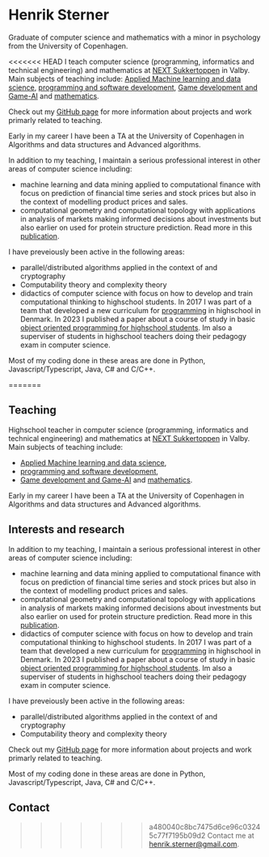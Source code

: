 # Henrik Sterner

Graduate of computer science and mathematics with a minor in psychology from the University of Copenhagen. 

<<<<<<< HEAD
I teach computer science (programming, informatics and technical engineering) and mathematics at [NEXT Sukkertoppen](https://nextkbh.dk) in Valby. 
Main subjects of teaching include: [Applied Machine learning and data science](https://henriksterner.github.io/IntelligenteSystemer/), [programming and software development](https://henriksterner.github.io/P5Programmering/), [Game development and Game-AI](https://henriksterner.github.io/Unity/) and [mathematics](https://www.uvm.dk/-/media/filer/uvm/gym-laereplaner-2017/htx/matematik-a-htx-august-2017-ua.pdf). 

Check out my [GitHub page](http://www.github.com/HenrikSterner) for more information about projects and work primarly related to teaching.

Early in my career I have been a TA at the University of Copenhagen in Algorithms and data structures and Advanced algorithms.

In addition to my teaching, I maintain a serious professional interest in other areas of computer science including:

- machine learning and data mining applied to computational finance with focus on prediction of financial time series and stock prices but also in the context of modelling product prices and sales.
- computational geometry and computational topology with applications in analysis of markets making informed decisions about investments but also earlier on used for protein structure prediction. Read more in this [publication](https://www.researchgate.net/publication/220939592_Alpha_Shapes_and_Proteins).  

I have preveiously been active in the following areas:
- parallel/distributed algorithms applied in the context of  and cryptography
- Computability theory and complexity theory
- didactics of computer science with focus on how to develop and train computational thinking to highschool students. In 2017 I was part of a team that developed a new curriculum for [programming](https://www.uvm.dk/-/media/filer/uvm/gym-laereplaner-2017/valgfag/programmering-b-valgfag-august-2017.pdf) in highschool in Denmark. In 2023 I published a paper about a course of study in basic [object oriented programming for highschool students](https://emu.dk/htx/programmering/avancerede-konstruktioner/algoritmer-i-naturen-emergerende-flokadfaerd-og?b=t6-t1084). Im also a superviser of students in highschool teachers doing their pedagogy exam in computer science. 
  
Most of my coding done in these areas are done in Python, Javascript/Typescript, Java, C\# and C/C++.

=======
## Teaching
Highschool teacher in computer science (programming, informatics and technical engineering) and mathematics at [NEXT Sukkertoppen](https://nextkbh.dk) in Valby. 
Main subjects of teaching include: 
* [Applied Machine learning and data science](https://henriksterner.github.io/IntelligenteSystemer/), 
* [programming and software development](https://henriksterner.github.io/P5Programmering/), 
* [Game development and Game-AI](https://henriksterner.github.io/Unity/) and [mathematics](https://www.uvm.dk/-/media/filer/uvm/gym-laereplaner-2017/htx/matematik-a-htx-august-2017-ua.pdf). 

Early in my career I have been a TA at the University of Copenhagen in Algorithms and data structures and Advanced algorithms.

## Interests and research
In addition to my teaching, I maintain a serious professional interest in other areas of computer science including:
* machine learning and data mining applied to computational finance with focus on prediction of financial time series and stock prices but also in the context of modelling product prices and sales.
* computational geometry and computational topology with applications in analysis of markets making informed decisions about investments but also earlier on used for protein structure prediction. Read more in this [publication](https://www.researchgate.net/publication/220939592_Alpha_Shapes_and_Proteins).  
* didactics of computer science with focus on how to develop and train computational thinking to highschool students. In 2017 I was part of a team that developed a new curriculum for [programming](https://www.uvm.dk/-/media/filer/uvm/gym-laereplaner-2017/valgfag/programmering-b-valgfag-august-2017.pdf) in highschool in Denmark. In 2023 
I published a paper about a course of study in basic [object oriented programming for highschool students](https://emu.dk/htx/programmering/avancerede-konstruktioner/algoritmer-i-naturen-emergerende-flokadfaerd-og?b=t6-t1084). Im also a superviser of students in highschool teachers doing their pedagogy exam in computer science. 

I have preveiously been active in the following areas:
* parallel/distributed algorithms applied in the context of  and cryptography
* Computability theory and complexity theory

Check out my [GitHub page](http://www.github.com/HenrikSterner) for more information about projects and work primarly related to teaching.

Most of my coding done in these areas are done in Python, Javascript/Typescript, Java, C\# and C/C++.

## Contact
>>>>>>> a480040c8bc7475d6ce96c03245c77f7195b09d2
Contact me at [henrik.sterner@gmail.com](henrik.sterner@gmail.com). 